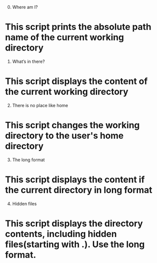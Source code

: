 0. Where am I?
# This script prints the absolute path name of the current working directory
1. What’s in there?
# This script displays the content of the current working directory
2. There is no place like home
# This script changes the working directory to the user's home directory
3. The long format
# This script displays the content if the current directory in long format
4. Hidden files
# This script displays the directory contents, including hidden files(starting with .). Use the long format.
